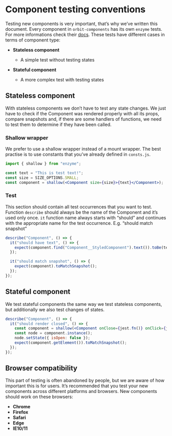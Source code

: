 # Component testing conventions

Testing new components is very important, that’s why we’ve written this document. Every component in `orbit-components` has its own `enzyme` tests. For more informations check their [docs](https://airbnb.io/enzyme/docs/api/). These tests have different cases in terms of component type:

- **Stateless component**
  - A simple test without testing states
- **Stateful component**

  - A more complex test with testing states

## Stateless component

With stateless components we don’t have to test any state changes. We just have to check if the Component was rendered properly with all its props, compare snapshots and, if there are some handlers of functions, we need to test them to determine if they have been called.

### Shallow wrapper

We prefer to use a shallow wrapper instead of a mount wrapper. The best practise is to use constants that you’ve already defined in `consts.js`.

```jsx
import { shallow } from "enzyme";

const text = "This is test text!";
const size = SIZE_OPTIONS.SMALL;
const component = shallow(<Component size={size}>{text}</Component>);
```

### Test

This section should contain all test occurrences that you want to test. Function `describe` should always be the name of the Component and it’s used only once. `it` function name always starts with “should” and continues with the appropriate name for the test occurrence. E.g. “should match snapshot”

```jsx
describe("Component", () => {
  it("should have text", () => {
    expect(component.find("Component__StyledComponent").text()).toBe(text);
  });

  it("should match snapshot", () => {
    expect(component).toMatchSnapshot();
  });
});
```

## Stateful component

We test stateful components the same way we test stateless components, but additionally we also test changes of states.

```jsx
describe("Component", () => {
  it("should render closed", () => {
    const component = shallow(<Component onClose={jest.fn()} onClick={jest.fn()} />);
    const node = component.instance();
    node.setState({ isOpen: false });
    expect(component.getElement()).toMatchSnapshot();
  });
});
```

## Browser compatibility

This part of testing is often abandoned by people, but we are aware of how important this is for users. It’s recommended that you test your new components across different platforms and browsers. New components should work on these browsers:

- **Chrome**
- **Firefox**
- **Safari**
- **Edge**
- **IE10/11**
